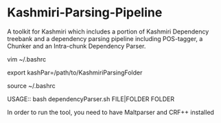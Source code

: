 Kashmiri-Parsing-Pipeline
=========================

A toolkit for Kashmiri which includes a portion of Kashmiri Dependency treebank and a dependency parsing pipeline including POS-tagger, a Chunker and an Intra-chunk Dependency Parser.

vim ~/.bashrc

export kashPar=/path/to/KashmiriParsingFolder

source ~/.bashrc

USAGE:: bash dependencyParser.sh FILE|FOLDER FOLDER

In order to run the tool, you need to have Maltparser and CRF++ installed
